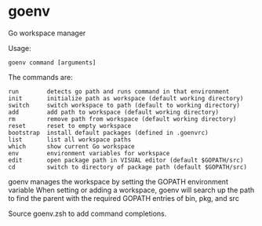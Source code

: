 goenv
=====

Go workspace manager

Usage:

	goenv command [arguments]

The commands are:

	run        detects go path and runs command in that environment
	init       initialize path as workspace (default working directory)
	switch     switch workspace to path (default to working directory)
	add        add path to workspace (default working directory)
	rm         remove path from workspace (default working directory)
	reset      reset to empty workspace
	bootstrap  install default packages (defined in .goenvrc)
	list       list all workspace paths
	which      show current Go workspace
	env        environment variables for workspace
	edit       open package path in VISUAL editor (default $GOPATH/src)
	cd         switch to directory of package path (default $GOPATH/src)

goenv manages the workspace by setting the GOPATH environment variable
When setting or adding a workspace, goenv will search up the path
to find the parent with the required GOPATH entries of bin, pkg, and src

Source goenv.zsh to add command completions.